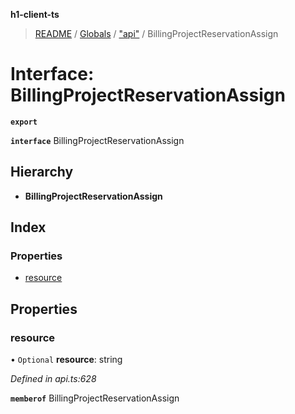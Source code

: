 **h1-client-ts**

> [README](../README.md) / [Globals](../globals.md) / ["api"](../modules/_api_.md) / BillingProjectReservationAssign

# Interface: BillingProjectReservationAssign

**`export`** 

**`interface`** BillingProjectReservationAssign

## Hierarchy

* **BillingProjectReservationAssign**

## Index

### Properties

* [resource](_api_.billingprojectreservationassign.md#resource)

## Properties

### resource

• `Optional` **resource**: string

*Defined in api.ts:628*

**`memberof`** BillingProjectReservationAssign
